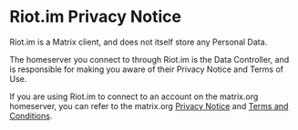 # Riot.im Privacy Notice

Riot.im is a Matrix client, and does not itself store any Personal Data.

The homeserver you connect to through Riot.im is the Data Controller, and is
responsible for making you aware of their Privacy Notice and Terms of Use.

If you are using Riot.im to connect to an account on the matrix.org homeserver,
you can refer to the matrix.org [Privacy
Notice](https://matrix.org/docs/guides/privacy_notice.html) and 
[Terms and
Conditions](https://matrix.org/docs/guides/terms_and_conditions.html).
